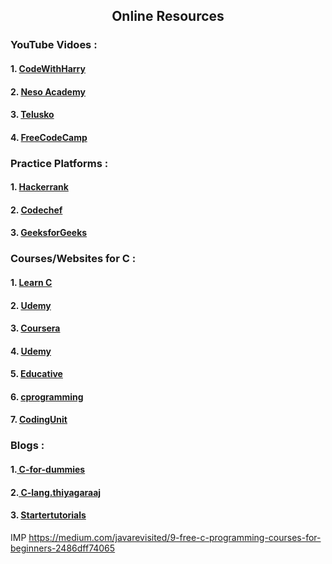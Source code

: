 <h2 align="center"> Online Resources</h2>

<h3> YouTube Vidoes :</h3>
<h4>1.  <a href="https://www.youtube.com/watch?v=7Dh73z3icd8&list=PLu0W_9lII9aiXlHcLx-mDH1Qul38wD3aR&ab_channel=CodeWithHarry"> CodeWithHarry</a></h4>
<h4>2.  <a href="https://www.youtube.com/watch?v=rLf3jnHxSmU&list=PLBlnK6fEyqRggZZgYpPMUxdY1CYkZtARR&ab_channel=NesoAcademy"> Neso Academy</a> </h4>
<h4>3.  <a href="https://www.youtube.com/watch?v=wKoGImLA2KA&list=PLsyeobzWxl7oBxHp43xQTFrw9f1CDPR6C&ab_channel=Telusko"> Telusko</a> </h4>
<h4>4.  <a href="https://www.youtube.com/watch?v=KJgsSFOSQv0&ab_channel=freeCodeCamp.org"> FreeCodeCamp</a> <h4>
  
 <h3> Practice Platforms : </h3> 
 <h4>1. <a href="https://www.hackerrank.com/domains/c"> Hackerrank</a> </h4>
 <h4> 2. <a href="https://www.codechef.com/c-programming"> Codechef</a></h4>
  <h4> 3. <a href="https://www.geeksforgeeks.org/c-programming-language/"> GeeksforGeeks</a></h4>
  
  <h3> Courses/Websites for C : </h3> 
  <h4>1. <a href="https://www.learn-c.org/"> Learn C</a></h4>
  <h4>2. <a href="https://www.udemy.com/course/c-programming-2019-master-the-basics/?ranMID=39197&ranEAID=JVFxdTr9V80&ranSiteID=JVFxdTr9V80-njpwHhhbUfODW5BASDm2WQ&LSNPUBID=JVFxdTr9V80&utm_source=aff-campaign&utm_medium=udemyads"> Udemy</a></h4>
  <h4>3. <a href="https://www.coursera.org/specializations/c-programming?ranMID=40328&ranEAID=JVFxdTr9V80&ranSiteID=JVFxdTr9V80-u6thIcAtH6mrG6KfI7nt_w&siteID=JVFxdTr9V80-u6thIcAtH6mrG6KfI7nt_w&utm_content=10&utm_medium=partners&utm_source=linkshare&utm_campaign=JVFxdTr9V80"> Coursera</a></h4>
  <h4>4. <a href="https://www.udemy.com/course/quickstart-guide-c-programming/?ranMID=39197&ranEAID=JVFxdTr9V80&ranSiteID=JVFxdTr9V80-TF04O6qteYDT2221nyzuaw&LSNPUBID=JVFxdTr9V80&utm_source=aff-campaign&utm_medium=udemyads"> Udemy</a></h4>
  <h4>5. <a href="https://www.educative.io/courses/learn-c-from-scratch?affiliate_id=5073518643380224"> Educative</a></h4>
    <h4>6. <a href="https://www.cprogramming.com/tutorial/c-tutorial.html"> cprogramming</a></h4>
  <h4>7. <a href="https://www.codingunit.com/category/c-tutorials"> CodingUnit</a></h4>
<h3> Blogs : </h3>
<h4>1.<a href="https://c-for-dummies.com/blog/"> C-for-dummies</a> </h4>
<h4>2.<a href="https://www.c-lang.thiyagaraaj.com/archive/c-blog"> C-lang.thiyagaraaj</a> </h4>
<h4>3. <a href="https://www.startertutorials.com/blog/c-programming-tutorial.html"> Startertutorials</a> </h4>
  

  
  
  IMP
  https://medium.com/javarevisited/9-free-c-programming-courses-for-beginners-2486dff74065
